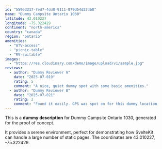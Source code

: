```yaml
---
id: "55963317-7ed7-4dd8-9111-079d54d32db8"
name: "Dummy Campsite Ontario 1030"
latitude: 43.010227
longitude: -75.322429
continent: "north-america"
country: "canada"
region: "ontario"
amenities:
  - "ATV-access"
  - "picnic-table"
  - "RV-suitable"
images:
  - "https://res.cloudinary.com/demo/image/upload/v1/sample.jpg"
reviews:
  - author: "Dummy Reviewer A"
    date: "2025-07-010"
    rating: 5
    comment: "A nice, quiet dummy spot with some basic amenities."
  - author: "Dummy Reviewer B"
    date: "2025-07-021"
    rating: 2
    comment: "Found it easily. GPS was spot on for this dummy location."
---
```


This is a **dummy description** for Dummy Campsite Ontario 1030, generated for the proof of concept.

It provides a serene environment, perfect for demonstrating how SvelteKit can handle a large number of static pages. The coordinates are 43.010227, -75.322429.
